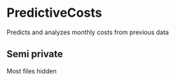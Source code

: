 # PredictiveCosts
Predicts and analyzes monthly costs from previous data 

## Semi private
Most files hidden
